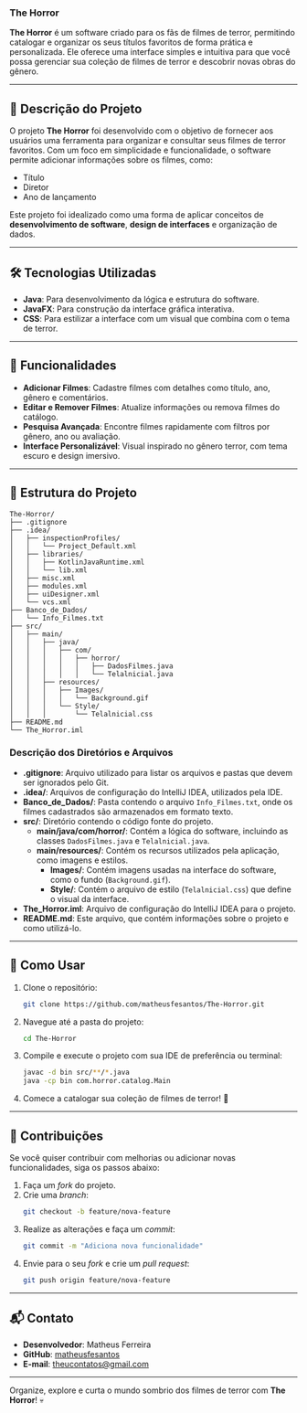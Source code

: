 ### The Horror

**The Horror** é um software criado para os fãs de filmes de terror, permitindo catalogar e organizar os seus títulos favoritos de forma prática e personalizada. Ele oferece uma interface simples e intuitiva para que você possa gerenciar sua coleção de filmes de terror e descobrir novas obras do gênero.

---

## 🎥 **Descrição do Projeto**

O projeto **The Horror** foi desenvolvido com o objetivo de fornecer aos usuários uma ferramenta para organizar e consultar seus filmes de terror favoritos. Com um foco em simplicidade e funcionalidade, o software permite adicionar informações sobre os filmes, como:

- Título  
- Diretor  
- Ano de lançamento

Este projeto foi idealizado como uma forma de aplicar conceitos de **desenvolvimento de software**, **design de interfaces** e organização de dados.

---

## 🛠️ **Tecnologias Utilizadas**

- **Java**: Para desenvolvimento da lógica e estrutura do software.  
- **JavaFX**: Para construção da interface gráfica interativa.    
- **CSS**: Para estilizar a interface com um visual que combina com o tema de terror.  

---

## 🚀 **Funcionalidades**

- **Adicionar Filmes**: Cadastre filmes com detalhes como título, ano, gênero e comentários.  
- **Editar e Remover Filmes**: Atualize informações ou remova filmes do catálogo.  
- **Pesquisa Avançada**: Encontre filmes rapidamente com filtros por gênero, ano ou avaliação.  
- **Interface Personalizável**: Visual inspirado no gênero terror, com tema escuro e design imersivo.  

---

## 📂 **Estrutura do Projeto**

```
The-Horror/
├── .gitignore
├── .idea/
│   ├── inspectionProfiles/
│   │   └── Project_Default.xml
│   ├── libraries/
│   │   ├── KotlinJavaRuntime.xml
│   │   └── lib.xml
│   ├── misc.xml
│   ├── modules.xml
│   ├── uiDesigner.xml
│   └── vcs.xml
├── Banco_de_Dados/
│   └── Info_Filmes.txt
├── src/
│   ├── main/
│   │   ├── java/
│   │   │   ├── com/
│   │   │   │   ├── horror/
│   │   │   │   │   ├── DadosFilmes.java
│   │   │   │   │   └── Telalnicial.java
│   │   ├── resources/
│   │   │   ├── Images/
│   │   │   │   └── Background.gif
│   │   │   └── Style/
│   │   │       └── Telalnicial.css
├── README.md
└── The_Horror.iml
```

### **Descrição dos Diretórios e Arquivos**

- **.gitignore**: Arquivo utilizado para listar os arquivos e pastas que devem ser ignorados pelo Git.
- **.idea/**: Arquivos de configuração do IntelliJ IDEA, utilizados pela IDE.
- **Banco_de_Dados/**: Pasta contendo o arquivo `Info_Filmes.txt`, onde os filmes cadastrados são armazenados em formato texto.
- **src/**: Diretório contendo o código fonte do projeto.
  - **main/java/com/horror/**: Contém a lógica do software, incluindo as classes `DadosFilmes.java` e `Telalnicial.java`.
  - **main/resources/**: Contém os recursos utilizados pela aplicação, como imagens e estilos.
    - **Images/**: Contém imagens usadas na interface do software, como o fundo (`Background.gif`).
    - **Style/**: Contém o arquivo de estilo (`Telalnicial.css`) que define o visual da interface.
- **The_Horror.iml**: Arquivo de configuração do IntelliJ IDEA para o projeto.
- **README.md**: Este arquivo, que contém informações sobre o projeto e como utilizá-lo.

---

## 🔧 **Como Usar**

1. Clone o repositório:  
   ```bash
   git clone https://github.com/matheusfesantos/The-Horror.git
   ```
2. Navegue até a pasta do projeto:  
   ```bash
   cd The-Horror
   ```
3. Compile e execute o projeto com sua IDE de preferência ou terminal:  
   ```bash
   javac -d bin src/**/*.java
   java -cp bin com.horror.catalog.Main
   ```
4. Comece a catalogar sua coleção de filmes de terror! 🎃  

---

## 🤝 **Contribuições**

Se você quiser contribuir com melhorias ou adicionar novas funcionalidades, siga os passos abaixo:  

1. Faça um *fork* do projeto.  
2. Crie uma *branch*:  
   ```bash
   git checkout -b feature/nova-feature
   ```
3. Realize as alterações e faça um *commit*:  
   ```bash
   git commit -m "Adiciona nova funcionalidade"
   ```
4. Envie para o seu *fork* e crie um *pull request*:  
   ```bash
   git push origin feature/nova-feature
   ```

---

## 📬 **Contato**

- **Desenvolvedor**: Matheus Ferreira  
- **GitHub**: [matheusfesantos](https://github.com/matheusfesantos)  
- **E-mail**: theucontatos@gmail.com

---

Organize, explore e curta o mundo sombrio dos filmes de terror com **The Horror**! 💀
